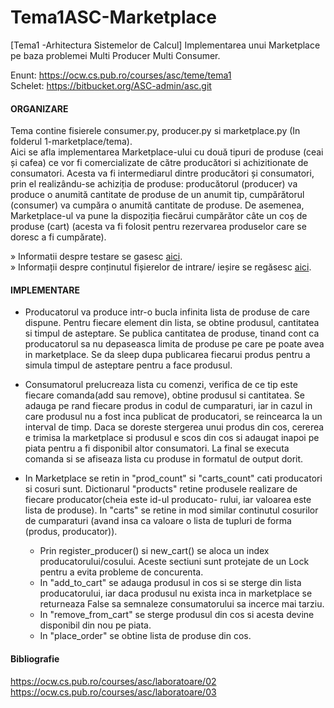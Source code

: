 # Tema1ASC-Marketplace
[Tema1 -Arhitectura Sistemelor de Calcul] Implementarea unui Marketplace pe baza problemei Multi Producer Multi Consumer. 

Enunt: https://ocw.cs.pub.ro/courses/asc/teme/tema1 <br>
Schelet: https://bitbucket.org/ASC-admin/asc.git

#### ORGANIZARE

Tema contine fisierele consumer.py, producer.py si marketplace.py (In folderul 1-marketplace/tema). <br>
Aici se afla implementarea Marketplace-ului cu două tipuri de produse (ceai și cafea) ce vor fi
comercializate de către producători si achizitionate de consumatori. Acesta va fi intermediarul dintre producători și consumatori, prin el realizându-se achiziția de produse: producătorul (producer) va produce o anumită cantitate de produse de un anumit tip, cumpărătorul (consumer) va cumpăra o anumită cantitate de produse. De asemenea, Marketplace-ul va pune la dispoziția fiecărui cumpărător câte un coș de produse (cart) (acesta va fi folosit pentru rezervarea produselor care se doresc a fi cumpărate).
	
» Informatii despre testare se gasesc [aici](https://github.com/stefaniagherasie/Tema1ASC-Marketplace/tree/master/1-marketplace). <br>
» Informații despre conținutul fișierelor de intrare/ ieșire se regăsesc [aici](https://bitbucket.org/ASC-admin/asc/src/master/assignments/1-marketplace/skel/test-gen/README_TESTS.md).
<br>


#### IMPLEMENTARE

- Producatorul va produce intr-o bucla
infinita lista de produse de care dispune. Pentru fiecare element din lista, se obtine
produsul, cantitatea si timpul de asteptare. Se publica cantitatea de produse, tinand 
cont ca producatorul sa nu depaseasca limita de produse pe care pe poate avea in 
marketplace. Se da sleep dupa publicarea fiecarui produs pentru a simula timpul de 
asteptare pentru a face produsul.

- Consumatorul prelucreaza lista cu comenzi, verifica de ce tip este fiecare comanda(add 
sau remove), obtine produsul si cantitatea. Se adauga pe rand fiecare produs in codul
de cumparaturi, iar in cazul in care produsul nu a fost inca publicat de producatori, 
se reincearca la un interval de timp. Daca se doreste stergerea unui produs din cos, 
cererea e trimisa la marketplace si produsul e scos din cos si adaugat inapoi pe piata
pentru a fi disponibil altor consumatori. La final se executa comanda si se afiseaza
lista cu produse in formatul de output dorit.

- In Marketplace se retin in "prod_count" si "carts_count" cati producatori si cosuri sunt. Dictionarul
"products" retine produsele realizare de fiecare producator(cheia este id-ul producato-
rului, iar valoarea este lista de produse). In "carts" se retine in mod similar continutul 
cosurilor de cumparaturi (avand insa ca valoare o lista de tupluri de forma 
(produs, producator)).
	- Prin register_producer() si new_cart() se aloca un index producatorului/cosului. Aceste
sectiuni sunt protejate de un Lock pentru a evita probleme de concurenta.  
	- In "add_to_cart" se adauga produsul in cos si se sterge din lista 
producatorului, iar daca produsul nu exista inca in marketplace se returneaza False sa
semnaleze consumatorului sa incerce mai tarziu. 
	- In "remove_from_cart" se sterge produsul
din cos si acesta devine disponibil din nou pe piata. 
	- In "place_order" se obtine lista
de produse din cos.

#### Bibliografie

https://ocw.cs.pub.ro/courses/asc/laboratoare/02 <br>
https://ocw.cs.pub.ro/courses/asc/laboratoare/03


